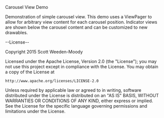 Carousel View Demo

Demonstration of simple carousel view. This demo uses a ViewPager to allow for arbitrary view content for each carousel position. Indicator
views are shown below the carousel content and can be customized to new drawables.

--License--

Copyright 2015 Scott Weeden-Moody

Licensed under the Apache License, Version 2.0 (the "License");
you may not use this project except in compliance with the License.
You may obtain a copy of the License at
 
    http://www.apache.org/licenses/LICENSE-2.0

Unless required by applicable law or agreed to in writing, software
distributed under the License is distributed on an "AS IS" BASIS,
WITHOUT WARRANTIES OR CONDITIONS OF ANY KIND, either express or implied.
See the License for the specific language governing permissions and
limitations under the License.